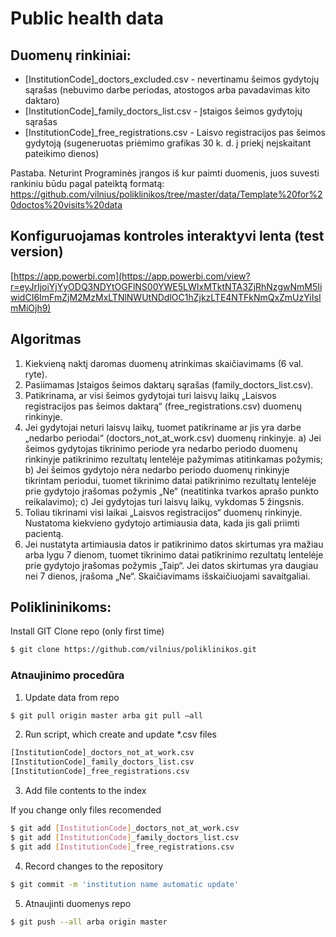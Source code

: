 # Public health data

## Duomenų rinkiniai:
* [InstitutionCode]_doctors_excluded.csv - nevertinamu šeimos gydytojų sąrašas (nebuvimo darbe periodas, atostogos arba pavadavimas kito daktaro)
* [InstitutionCode]_family_doctors_list.csv - Įstaigos šeimos gydytojų sąrašas
* [InstitutionCode]_free_registrations.csv - Laisvo registracijos pas šeimos gydytoją (sugeneruotas priėmimo grafikas 30 k. d. į priekį neįskaitant pateikimo dienos)

Pastaba. Neturint Programinės įrangos iš kur paimti duomenis, juos suvesti rankiniu būdu pagal pateiktą formatą: https://github.com/vilnius/poliklinikos/tree/master/data/Template%20for%20doctos%20visits%20data

## Konfiguruojamas kontroles interaktyvi lenta (test version)
[https://app.powerbi.com](https://app.powerbi.com/view?r=eyJrIjoiYjYyODQ3NDYtOGFlNS00YWE5LWIxMTktNTA3ZjRhNzgwNmM5IiwidCI6ImFmZjM2MzMxLTNlNWUtNDdlOC1hZjkzLTE4NTFkNmQxZmUzYiIsImMiOjh9)

## Algoritmas
1) Kiekvieną naktį daromas duomenų atrinkimas skaičiavimams (6 val. ryte). 
2) Pasiimamas Įstaigos šeimos daktarų sąrašas (family_doctors_list.csv).
3) Patikrinama, ar visi šeimos gydytojai turi laisvų laikų „Laisvos registracijos pas šeimos daktarą“ (free_registrations.csv) duomenų rinkinyje.
4) Jei gydytojai neturi laisvų laikų, tuomet patikriname ar jis yra darbe „nedarbo periodai“ (doctors_not_at_work.csv) duomenų rinkinyje.
a) Jei šeimos gydytojas tikrinimo periode yra nedarbo periodo duomenų rinkinyje patikrinimo rezultatų lentelėje pažymimas atitinkamas požymis;
b) Jei šeimos gydytojo nėra nedarbo periodo duomenų rinkinyje tikrintam periodui, tuomet tikrinimo datai patikrinimo rezultatų lentelėje prie gydytojo įrašomas požymis „Ne“ (neatitinka tvarkos aprašo punkto reikalavimo);
c) Jei gydytojas turi laisvų laikų, vykdomas 5 žingsnis. 
5) Toliau tikrinami visi laikai „Laisvos registracijos“ duomenų rinkinyje. Nustatoma kiekvieno gydytojo artimiausia data, kada jis gali priimti pacientą.
6) Jei nustatyta artimiausia datos ir patikrinimo datos skirtumas yra mažiau arba lygu 7 dienom, tuomet tikrinimo datai patikrinimo rezultatų lentelėje prie gydytojo įrašomas požymis „Taip“. Jei datos skirtumas yra daugiau nei 7 dienos, įrašoma „Ne“.
Skaičiavimams išskaičiuojami savaitgaliai.

## Poliklininikoms:
Install GIT
Clone repo (only first time) 
```sh
$ git clone https://github.com/vilnius/poliklinikos.git
```

### Atnaujinimo procedūra
1.	Update data from repo 
```sh
$ git pull origin master arba git pull –all
```
2.	Run script, which create and update *.csv files
```sh
[InstitutionCode]_doctors_not_at_work.csv
[InstitutionCode]_family_doctors_list.csv 
[InstitutionCode]_free_registrations.csv
```
3. Add file contents to the index

If you change only files recomended
```sh
$ git add [InstitutionCode]_doctors_not_at_work.csv
$ git add [InstitutionCode]_family_doctors_list.csv 
$ git add [InstitutionCode]_free_registrations.csv
```
4.	Record changes to the repository
```sh
$ git commit -m 'institution name automatic update' 
```

5.	Atnaujinti duomenys repo
```sh
$ git push --all arba origin master
```

